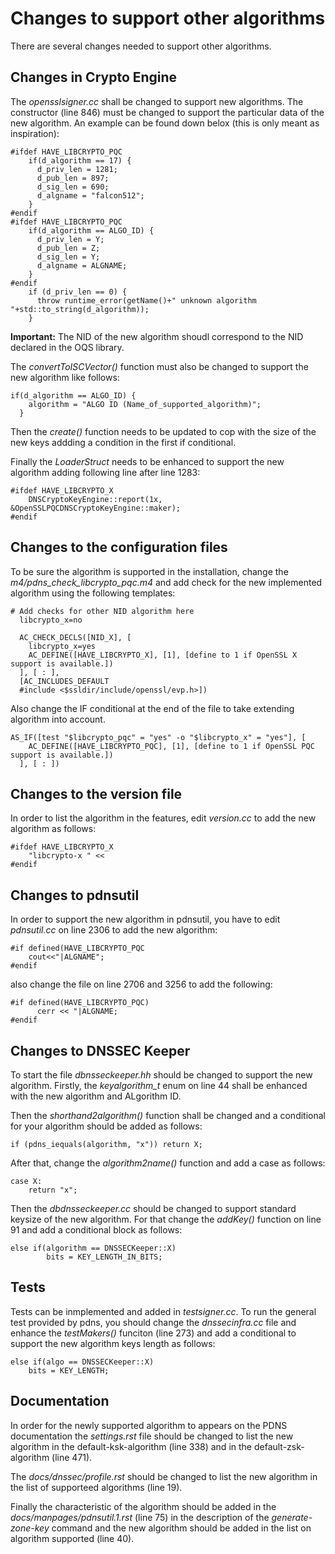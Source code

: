 # Changes to support other algorithms
There are several changes needed to support other algorithms.

## Changes in Crypto Engine
The *opensslsigner.cc* shall be changed to support new algorithms. 
The constructor (line 846) must be changed to support the particular data of the new algorithm.
An example can be found down belox (this is only meant as inspiration):
```
#ifdef HAVE_LIBCRYPTO_PQC
    if(d_algorithm == 17) {
      d_priv_len = 1281;
      d_pub_len = 897;
      d_sig_len = 690;
      d_algname = "falcon512";
    }
#endif
#ifdef HAVE_LIBCRYPTO_PQC
    if(d_algorithm == ALGO_ID) {
      d_priv_len = Y;
      d_pub_len = Z;
      d_sig_len = Y;
      d_algname = ALGNAME;
    }
#endif
    if (d_priv_len == 0) {
      throw runtime_error(getName()+" unknown algorithm "+std::to_string(d_algorithm));
    }
``` 
**Important:** The NID of the new algorithm shoudl correspond to the NID declared in the OQS library.

The *convertToISCVector()* function must also be changed to support the new algorithm like follows:
```
if(d_algorithm == ALGO_ID) {
    algorithm = "ALGO ID (Name_of_supported_algorithm)";
  }
```
Then the *create()* function needs to be updated to cop with the size of the new keys addding a condition in the first if conditional.

Finally the *LoaderStruct* needs to be enhanced to support the new algorithm adding following line after line 1283:
```
#ifdef HAVE_LIBCRYPTO_X
    DNSCryptoKeyEngine::report(1x, &OpenSSLPQCDNSCryptoKeyEngine::maker);
#endif
```

## Changes to the configuration files
To be sure the algorithm is supported in the installation, change the *m4/pdns_check_libcrypto_pqc.m4* and add check for the new implemented algorithm using the following templates:
```
# Add checks for other NID algorithm here
  libcrypto_x=no
  
  AC_CHECK_DECLS([NID_X], [
    libcrypto_x=yes
    AC_DEFINE([HAVE_LIBCRYPTO_X], [1], [define to 1 if OpenSSL X support is available.])
  ], [ : ],
  [AC_INCLUDES_DEFAULT
  #include <$ssldir/include/openssl/evp.h>])
```
Also change the IF conditional at the end of the file to take extending algorithm into account.
```
AS_IF([test "$libcrypto_pqc" = "yes" -o "$libcrypto_x" = "yes"], [
    AC_DEFINE([HAVE_LIBCRYPTO_PQC], [1], [define to 1 if OpenSSL PQC support is available.])
  ], [ : ])
```

## Changes to the version file
In order to list the algorithm in the features, edit *version.cc* to add the new algorithm as follows:
```
#ifdef HAVE_LIBCRYPTO_X
    "libcrypto-x " <<
#endif
```

## Changes to pdnsutil
In order to support the new algorithm in pdnsutil, you have to edit *pdnsutil.cc* on line 2306 to add the new algorithm:
```
#if defined(HAVE_LIBCRYPTO_PQC
    cout<<"|ALGNAME";
#endif
```
also change the file on line 2706 and 3256 to add the following:
```
#if defined(HAVE_LIBCRYPTO_PQC)
      cerr << "|ALGNAME;
#endif
```

## Changes to DNSSEC Keeper
To start the file *dbnsseckeeper.hh* should be changed to support the new algorithm.
Firstly, the *keyalgorithm_t* enum on line 44 shall be enhanced with the new algorithm and ALgorithm ID.

Then the *shorthand2algorithm()* function shall be changed and a conditional for your algorithm should be added as follows:
```
if (pdns_iequals(algorithm, "x")) return X;
```
After that, change the *algorithm2name()* function and add a case as follows:
```
case X:
    return "x";
```

Then the *dbdnsseckeeper.cc* should be changed to support standard keysize of the new algorithm. For that change the *addKey()* function on line 91 and add a conditional block as follows:
```
else if(algorithm == DNSSECKeeper::X)
        bits = KEY_LENGTH_IN_BITS;
```

## Tests
Tests can be inmplemented and added in *testsigner.cc*. To run the general test provided by pdns, you should change the *dnssecinfra.cc* file and enhance the *testMakers()* funciton (line 273) and add a conditional to support the new algorithm keys length as follows:
```
else if(algo == DNSSECKeeper::X)
    bits = KEY_LENGTH;
```

## Documentation
In order for the newly supported algorithm to appears on the PDNS documentation the *settings.rst* file should be changed to list the new algorithm in the default-ksk-algorithm (line 338) and in the default-zsk-algorithm (line 471).

The *docs/dnssec/profile.rst* should be changed to list the new algorithm in the list of supporteed algorithms (line 19).

Finally the characteristic of the algorithm should be added in the *docs/manpages/pdnsutil.1.rst* (line 75) in the description of the *generate-zone-key*  command and the new algorithm should be added in the list on algorithm supported (line 40).
